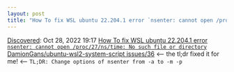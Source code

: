 ```yaml
---
layout: post
title: "How To fix WSL ubuntu 22.204.1 error `nsenter: cannot open /proc/27/ns/time: No such file or directory` DamionGans/ubuntu-wsl2-system-script issues/36"
---
```

[Discovered](http://rolandtanglao.com/2020/07/29/p1-blogthis-checkvist-list-links-to-blog/): Oct 28, 2022 19:17  [How To fix WSL ubuntu 22.204.1 error `nsenter: cannot open /proc/27/ns/time: No such file or directory` DamionGans/ubuntu-wsl2-system-script issues/36](https://github.com/DamionGans/ubuntu-wsl2-systemd-script/issues/36) <-- the tl;dr fixed it for me! <-- `TL;DR: Change options of nsenter from -a to -m -p`
